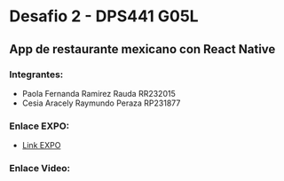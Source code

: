 # Desafio 2 - DPS441 G05L
## App de restaurante mexicano con React Native

### Integrantes:
- Paola Fernanda Ramirez Rauda RR232015
- Cesia Aracely Raymundo Peraza RP231877

### Enlace EXPO:
- [Link EXPO](https://snack.expo.dev/@paofer/desafio2_dps)

### Enlace Video:

